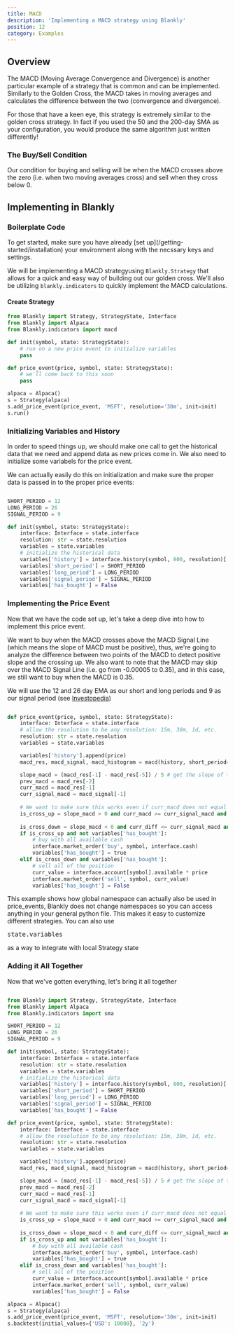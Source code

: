 ```yaml
---
title: MACD
description: 'Implementing a MACD strategy using Blankly'
position: 12
category: Examples
---
```


## Overview

The MACD (Moving Average Convergence and Divergence) is another particular example of a strategy that is common and can be implemented. Similarly to the Golden Cross, the MACD takes in moving averages and calculates the difference between the two (convergence and divergence). 

<alert type="info">For those that have a keen eye, this strategy is extremely similar to the golden cross strategy. In fact if you used the 50 and the 200-day SMA as your configuration, you would produce the same algorithm just written differently!</alert>

### The Buy/Sell Condition

Our condition for buying and selling will be when the MACD crosses above the zero (i.e. when two moving averages cross) and sell when they cross below 0. 

## Implementing in Blankly

### Boilerplate Code

<alert>
To get started, make sure you have already [set up](/getting-started/installation) your environment along with the necssary keys and settings. 
</alert>

We will be implementing a MACD strategyusing `Blankly.Strategy` that allows for a quick and easy way of building out our golden cross. We'll also be utilizing `blankly.indicators` to quickly implement the MACD calculations. 

#### Create Strategy

```python
from Blankly import Strategy, StrategyState, Interface
from Blankly import Alpaca
from Blankly.indicators import macd

def init(symbol, state: StrategyState):
    # run on a new price event to initialize variables
    pass

def price_event(price, symbol, state: StrategyState):
    # we'll come back to this soon
    pass

alpaca = Alpaca()
s = Strategy(alpaca)
s.add_price_event(price_event, 'MSFT', resolution='30m', init=init)
s.run()
```

### Initializing Variables and History

In order to speed things up, we should make one call to get the historical data that we need and append data as new prices come in. We also need to initialize some variabels for the price event.

We can actually easily do this on initialization and make sure the proper data is passed in to the proper price events:

```python

SHORT_PERIOD = 12
LONG_PERIOD = 26
SIGNAL_PERIOD = 9

def init(symbol, state: StrategyState):
    interface: Interface = state.interface
    resolution: str = state.resolution
    variables = state.variables
    # initialize the historical data
    variables['history'] = interface.history(symbol, 800, resolution)['close']
    variables['short_period'] = SHORT_PERIOD
    variables['long_period'] = LONG_PERIOD
    variables['signal_period'] = SIGNAL_PERIOD
    variables['has_bought'] = False
```

### Implementing the Price Event

Now that we have the code set up, let's take a deep dive into how to implement this price event.

We want to buy when the MACD crosses above the MACD Signal Line (which means the slope of MACD must be positive), thus, we're going to analyze the difference between two points of the MACD to detect positive slope and the crossing up. We also want to note that the MACD may skip over the MACD Signal Line (i.e. go from -0.00005 to 0.35), and in this case, we still want to buy when the MACD is 0.35. 

We will use the 12 and 26 day EMA as our short and long periods and 9 as our signal period (see [Investopedia](https://www.investopedia.com/terms/m/macd.asp))

```python

def price_event(price, symbol, state: StrategyState):
    interface: Interface = state.interface
    # allow the resolution to be any resolution: 15m, 30m, 1d, etc.
    resolution: str = state.resolution
    variables = state.variables

    variables['history'].append(price)
    macd_res, macd_signal, macd_histogram = macd(history, short_period=variables['short_period'], long_period=variables['long_period'], signal_period=variables['signal_period'])

    slope_macd = (macd_res[-1] - macd_res[-5]) / 5 # get the slope of the last 5 MACD_points
    prev_macd = macd_res[-2]
    curr_macd = macd_res[-1]
    curr_signal_macd = macd_signal[-1]
    
    # We want to make sure this works even if curr_macd does not equal the signal MACD
    is_cross_up = slope_macd > 0 and curr_macd >= curr_signal_macd and prev_macd < curr_signal_macd
    
    is_cross_down = slope_macd < 0 and curr_diff <= curr_signal_macd and prev_macd > curr_signal_macd
    if is_cross_up and not variables['has_bought']:
        # buy with all available cash
        interface.market_order('buy', symbol, interface.cash)
        variables['has_bought'] = true
    elif is_cross_down and variables['has_bought']:
        # sell all of the position
        curr_value = interface.account[symbol].available * price
        interface.market_order('sell', symbol, curr_value)
        variables['has_bought'] = False

```

<alert type="success">
    This example shows how global namespace can actually also be used in price_events, Blankly does not change namespaces so you can access anything in your general python file. This makes it easy to customize different strategies. You can also use <pre>state.variables</pre> as a way to integrate with local Strategy state
</alert>

### Adding it All Together

Now that we've gotten everything, let's bring it all together

```python

from Blankly import Strategy, StrategyState, Interface
from Blankly import Alpaca
from Blankly.indicators import sma

SHORT_PERIOD = 12
LONG_PERIOD = 26
SIGNAL_PERIOD = 9

def init(symbol, state: StrategyState):
    interface: Interface = state.interface
    resolution: str = state.resolution
    variables = state.variables
    # initialize the historical data
    variables['history'] = interface.history(symbol, 800, resolution)['close']
    variables['short_period'] = SHORT_PERIOD
    variables['long_period'] = LONG_PERIOD
    variables['signal_period'] = SIGNAL_PERIOD
    variables['has_bought'] = False

def price_event(price, symbol, state: StrategyState):
    interface: Interface = state.interface
    # allow the resolution to be any resolution: 15m, 30m, 1d, etc.
    resolution: str = state.resolution
    variables = state.variables

    variables['history'].append(price)
    macd_res, macd_signal, macd_histogram = macd(history, short_period=variables['short_period'], long_period=variables['long_period'], signal_period=variables['signal_period'])

    slope_macd = (macd_res[-1] - macd_res[-5]) / 5 # get the slope of the last 5 MACD_points
    prev_macd = macd_res[-2]
    curr_macd = macd_res[-1]
    curr_signal_macd = macd_signal[-1]
    
    # We want to make sure this works even if curr_macd does not equal the signal MACD
    is_cross_up = slope_macd > 0 and curr_macd >= curr_signal_macd and prev_macd < curr_signal_macd
    
    is_cross_down = slope_macd < 0 and curr_diff <= curr_signal_macd and prev_macd > curr_signal_macd
    if is_cross_up and not variables['has_bought']:
        # buy with all available cash
        interface.market_order('buy', symbol, interface.cash)
        variables['has_bought'] = true
    elif is_cross_down and variables['has_bought']:
        # sell all of the position
        curr_value = interface.account[symbol].available * price
        interface.market_order('sell', symbol, curr_value)
        variables['has_bought'] = False

alpaca = Alpaca()
s = Strategy(alpaca)
s.add_price_event(price_event, 'MSFT', resolution='30m', init=init)
s.backtest(initial_values={'USD': 10000}, '2y')
```